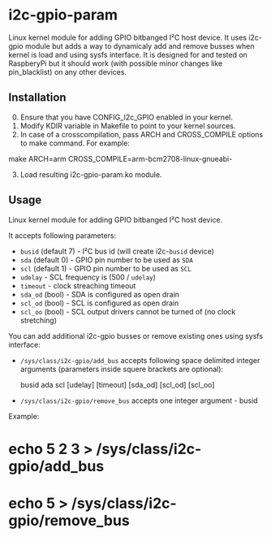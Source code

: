 i2c-gpio-param
==============
Linux kernel module for adding GPIO bitbanged I²C host device. It uses i2c-gpio module
but adds a way to dynamicaly add and remove busses when kernel is load and using sysfs
interface.
It is designed for and tested on RaspberyPi but it should work (with possible minor changes like
pin_blacklist) on any other devices.

Installation
------------

0.  Ensure that you have CONFIG_I2c_GPIO enabled in your kernel.
1.  Modify KDIR variable in Makefile to point to your kernel sources.
2.  In case of a crosscompilation, pass ARCH and CROSS_COMPILE options to make command. For example:

   make ARCH=arm CROSS_COMPILE=arm-bcm2708-linux-gnueabi-

3.  Load resulting i2c-gpio-param.ko module.

Usage
-----

Linux kernel module for adding GPIO bitbanged I²C host device. 

It accepts following parameters:
  - `busid` (default 7) - I²C bus id (will create i2c-`busid` device)
  - `sda` (default 0) - GPIO pin number to be used as `SDA`
  - `scl` (default 1) - GPIO pin number to be used as `SCL`
  - `udelay` - SCL frequency is (500 / `udelay`)
  - `timeout` - clock streaching timeout
  - `sda_od` (bool) - SDA is configured as open drain
  - `scl_od` (bool) - SCL is configured as open drain
  - `scl_oo` (bool) - SCL output drivers cannot be turned of (no clock stretching)

You can add additional i2c-gpio busses or remove existing ones using sysfs interface:

  - `/sys/class/i2c-gpio/add_bus` accepts following space delimited integer arguments
     (parameters inside squere brackets are optional):

      busid ada scl [udelay] [timeout] [sda_od] [scl_od] [scl_oo]

  - `/sys/class/i2c-gpio/remove_bus` accepts one integer argument - busid

Example:

   # echo 5 2 3 > /sys/class/i2c-gpio/add_bus

   # echo 5 > /sys/class/i2c-gpio/remove_bus
